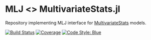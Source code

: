 # MLJ <> MultivariateStats.jl
Repository implementing MLJ interface for 
[MultivariateStats](https://github.com/JuliaStats/MultivariateStats.jl) models.


[![Build Status](https://github.com/alan-turing-institute/MLJMultivariateStatsInterface/workflows/CI/badge.svg)](https://gihub.com/alan-turing-institute/MLJMultivariateStatsInterface/actions)
[![Coverage](http://codecov.io/github/alan-turing-institute/MLJMultivariateStatsInterface.jl/coverage.svg?branch=master)](https://codecov.io/gh/alan-turing-institute/MLJMultivariateStatsInterface.jl)
[![Code Style: Blue](https://img.shields.io/badge/code%20style-blue-4495d1.svg)](https://github.com/invenia/BlueStyle)
